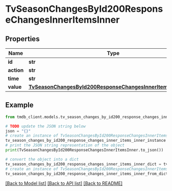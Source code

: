 # TvSeasonChangesById200ResponseChangesInnerItemsInner


## Properties

Name | Type | Description | Notes
------------ | ------------- | ------------- | -------------
**id** | **str** |  | [optional] 
**action** | **str** |  | [optional] 
**time** | **str** |  | [optional] 
**value** | [**TvSeasonChangesById200ResponseChangesInnerItemsInnerValue**](TvSeasonChangesById200ResponseChangesInnerItemsInnerValue.md) |  | [optional] 

## Example

```python
from tmdb_client.models.tv_season_changes_by_id200_response_changes_inner_items_inner import TvSeasonChangesById200ResponseChangesInnerItemsInner

# TODO update the JSON string below
json = "{}"
# create an instance of TvSeasonChangesById200ResponseChangesInnerItemsInner from a JSON string
tv_season_changes_by_id200_response_changes_inner_items_inner_instance = TvSeasonChangesById200ResponseChangesInnerItemsInner.from_json(json)
# print the JSON string representation of the object
print(TvSeasonChangesById200ResponseChangesInnerItemsInner.to_json())

# convert the object into a dict
tv_season_changes_by_id200_response_changes_inner_items_inner_dict = tv_season_changes_by_id200_response_changes_inner_items_inner_instance.to_dict()
# create an instance of TvSeasonChangesById200ResponseChangesInnerItemsInner from a dict
tv_season_changes_by_id200_response_changes_inner_items_inner_from_dict = TvSeasonChangesById200ResponseChangesInnerItemsInner.from_dict(tv_season_changes_by_id200_response_changes_inner_items_inner_dict)
```
[[Back to Model list]](../README.md#documentation-for-models) [[Back to API list]](../README.md#documentation-for-api-endpoints) [[Back to README]](../README.md)


